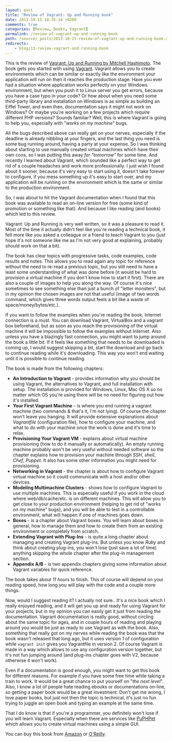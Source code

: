 ```yaml
---
layout: post
title: "Review of Vagrant: Up and Running book"
date: 2013-10-15 18:35:14 +0200
comments: true
categories: [Review, Books, Vagrant]
permalink: /review-of-vagrant-up-and-running-book
path: /source/_posts/2013-10-15-review-of-vagrant-up-and-running-book.markdown
redirects:
    - blog/13-review-vagrant-and-running-book
---
```


This is the review of [Vagrant: Up and Running by Mitchell Hashimoto][amazon-buy-link]. The book gets you started with using [Vagrant][vagrant-homepage]. Vagrant allows you to create environments which can be similar or exactly like the environment your application will run on then it reaches the production stage.<!-- more --> Have you ever had a situation where application works perfectly on your Windows environment, but when you push it to Linux server you get errors, because you have a case typo in your code? Or how about when you need some third-party library and installation on Windows is as simple as building an Eiffel Tower, and even then, documentation says it might not work on Windows? Or maybe you're working on a few projects which require different PHP versions? Sounds familiar? Well, this is where Vagrant is going to help you, especially with "*works on my machine*" bugs.

All the bugs described above can really get on your nerves, especially if the deadline is already nibbling at your fingers, and the last thing you need is some bug running around, having a party at your expense. So I was thinking about starting to use manually created virtual machines which have their own cons, so I was putting this away *for "tomorrow"* for some time. And recently I learned about Vagrant, which sounded like a perfect way to get rid of a couple headaches and work more professionally. I just wish I found about it sooner, because it's very easy to start using it, doesn't take forever to configure, if you mess something up it's easy to start over, and my application will be running on the environment which is the same or similar to the production environment.

So, I was about to hit the Vagrant documentation when I found that this book was available to read an on-line version for free (some kind of promotion or something like that). And because I like reading (and books) which led to this review. 

Vagrant: Up and Running is very well written, so it was a pleasure to read it. Most of the time it actually didn't feel like you're reading a technical book, it felt more like you asked a colleague or a friend to teach Vagrant to you (just hope it's not someone like me as I'm not very good at explaining, probably should work on that a bit). 

The book has clear topics with progressive tasks, code examples, code results and notes. This allows you to read again any topic for reference without the need to re-read a previous topic, but you still need to have a least some understanding of what was done before (it would be hard to provision a virtual machine if you don't know how to start it first). There are also a couple of images to help you along the way. Of course it's nice sometimes to see something else than just a bunch of "letter monsters", but in my opinion the chosen images are not that useful (image of two words command, which gives three words output feels a bit like a waste of space/money/bytes/etc.).

If you want to follow the examples when you're reading the book, Internet connection is a must. You can download Vagrant, VirtualBox and a vagrant box beforehand, but as soon as you reach the provisioning of the virtual machine it will be impossible to follow the examples without Internet. Also unless you have a blazingly fast connection, you might want to jump around the book a little bit. If it feels like something that needs to be downloaded is coming up, I would suggest skipping a bit, start the download and go back to continue reading while it's downloading. This way you won't end waiting until it is possible to continue reading.

The book is made from the following chapters:

* **An Introduction to Vagrant** - provides information why you should be using Vagrant, the alternatives to Vagrant, and full installation with setup. The installation is provided for Windows, Linux, Mac OS X so no matter which OS you're using there will be no need for figuring out how it's installed.
* **Your First Vagrant Machine** - is where you end running a vagrant machine (two commands & that's it, I'm not lying). Of course the chapter won't leave you hanging. It will provide extensive explanations about *Vagrantfile* (configuration file), how to configure your machine, and what to do with your machine once the work is done and it's time to relax.
* **Provisioning Your Vagrant VM** - explains about virtual machine provisioning (how to do it manually or automatically). An empty running machine probably won't be very useful without needed software so the chapter explains how to provision your machine through *SSH*, *shell*, *Chef*, *Puppet*. It also has some other information you might need for provisioning.
* **Networking in Vagrant** - the chapter is about how to configure Vagrant virtual machine so it could communicate with a host and/or other devices.
* **Modeling Multimachine Clusters** - shows how to configure Vagrant to use multiple machines. This is especially useful if you work in the cloud where web/db/cache/etc. is on different machines. This will allow you to get close to your production environment (helping to get rid of "works on my machine" bugs), and you will be able to test in a controllable environment, what will happen if one of machines goes down.
* **Boxes** - is a chapter about Vagrant boxes. You will learn about boxes in general, how to manage them and how to create them from an existing environment or completely from scratch.
* **Extending Vagrant with Plug-Ins** - is quite a long chapter about managing and creating Vagrant plug-ins. But unless you know *Ruby* and think about creating plug-ins, you won't lose (just save a lot of time) anything skipping the whole chapter after the plug-in management section.
* **Appendix A/B** - is two appendix chapters giving some information about Vagrant variables for quick reference.

The book takes about *11 hours* to finish. This of course will depend on your reading speed, how long you will play with the code and a couple more things.

Now, would I suggest reading it? I actually not sure.. It's a nice book which I really enjoyed reading, and it will get you up and ready for using Vagrant for your projects, but in my opinion you can easily get it just from reading the documentation. Vagrant documentation is really good, without circling about the same topic for ages, and in couple hours of reading and playing around you would be just as ready to use Vagrant as with the book. Also, something that really got on my nerves while reading the book was that the book wasn't released that long ago, but it uses version 1 of configuration while `vagrant init` gives you Vagrantfile in version 2. Of course Vagrant is made in a way which allows to use any configuration version together, but it's not fun jumping around (and plug-ins chapter goes with V2, because otherwise it won't work).

Even if a documentation is good enough, you might want to get this book for different reasons. For example if you have some free time while taking a train to work. It would be a great chance to put yourself on "*the next level*". Also, I know a lot of people hate reading ebooks or documentations on-line, so getting a paper book would be a great investment. Don't get me wrong, I love paper books, but just not then the topic is technical, it's just no fun trying to juggle an open book and typing an example at the same time.

That I do know is that if you're a programmer, you definitely won't lose if you will learn Vagrant. Especially when there are services like [PuPHPet][puphpet-homepage] which allows you to create virtual machines using a simple GUI.

You can buy this book from [Amazon][amazon-buy-link] or [O'Reilly][oreilly-buy-page].

[amazon-buy-link]: http://www.amazon.com/gp/product/1449335837/ref=as_li_ss_tl?ie=UTF8&amp;camp=1789&amp;creative=390957&amp;creativeASIN=1449335837&amp;linkCode=as2&amp;tag=if015-20
[vagrant-homepage]: http://www.vagrantup.com
[puphpet-homepage]: https://puphpet.com
[oreilly-buy-page]: http://shop.oreilly.com/product/0636920026358.do
